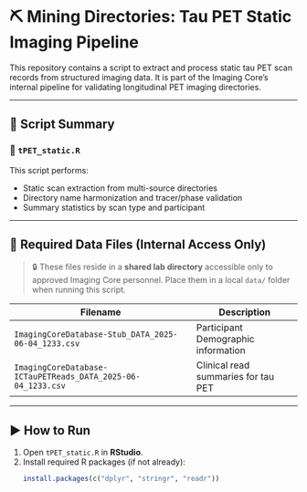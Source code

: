 # ⛏️ Mining Directories: Tau PET Static Imaging Pipeline

This repository contains a script to extract and process static tau PET scan records from structured imaging data. It is part of the Imaging Core’s internal pipeline for validating longitudinal PET imaging directories.

---

## 📜 Script Summary

### 📂 `tPET_static.R`

This script performs:
- Static scan extraction from multi-source directories
- Directory name harmonization and tracer/phase validation
- Summary statistics by scan type and participant

---

## 📁 Required Data Files (Internal Access Only)

> 🔒 These files reside in a **shared lab directory** accessible only to approved Imaging Core personnel. Place them in a local `data/` folder when running this script.

| Filename                                                                 | Description                                      |
|--------------------------------------------------------------------------|--------------------------------------------------|
| `ImagingCoreDatabase-Stub_DATA_2025-06-04_1233.csv`                      | Participant Demographic information                |
| `ImagingCoreDatabase-ICTauPETReads_DATA_2025-06-04_1233.csv`            | Clinical read summaries for tau PET              |

---

## ▶️ How to Run

1. Open `tPET_static.R` in **RStudio**.
2. Install required R packages (if not already):
   ```r
   install.packages(c("dplyr", "stringr", "readr"))
